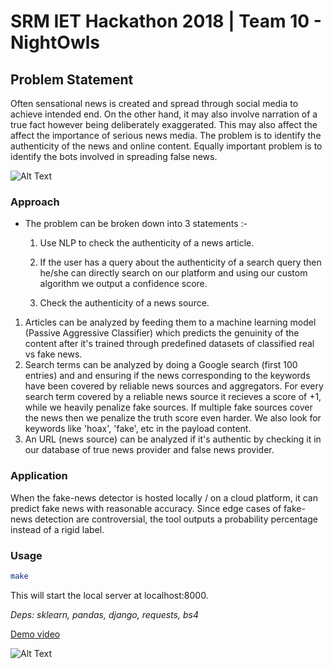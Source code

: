 # SRM IET Hackathon 2018 | Team 10 - NightOwls

## Problem Statement

Often sensational news is created and spread through social media to achieve intended end. On the other hand, it may also involve narration of a true fact however being deliberately exaggerated. This may also affect the affect the importance of serious news media. The problem is to identify the authenticity of the news and online content. Equally important problem is to identify the bots involved in spreading false news.

![Alt Text](https://github.com/rounakdatta/Xcheck/blob/master/src/demo.gif)

### Approach
* The problem can be broken down into 3 statements :-

    1. Use NLP to check the authenticity of a news article.

    2. If the user has a query about the authenticity of a search query then he/she can directly search on our platform and using our custom algorithm we output a confidence score.

    3. Check the authenticity of a news source.

1. Articles can be analyzed by feeding them to a machine learning model (Passive Aggressive Classifier) which predicts the genuinity of the content after it's trained through predefined datasets of classified real vs fake news.
2. Search terms can be analyzed by doing a Google search (first 100 entries) and and ensuring if the news corresponding to the keywords have been covered by reliable news sources and aggregators. For every search term covered by a reliable news source it recieves a score of +1, while we heavily penalize fake sources. If multiple fake sources cover the news then we penalize the truth score even harder. We also look for keywords like 'hoax', 'fake', etc in the payload content.
3. An URL (news source) can be analyzed if it's authentic by checking it in our database of true news provider and false news provider.

### Application

When the fake-news detector is hosted locally / on a cloud platform, it can predict fake news with reasonable accuracy. Since edge cases of fake-news detection are controversial, the tool outputs a probability percentage instead of a rigid label.

### Usage

```bash
make
```

This will start the local server at localhost:8000.

_*Deps*: sklearn, pandas, django, requests, bs4_

[Demo video](https://www.youtube.com/watch?v=aZzxZA_KfXY&feature=youtu.be)<br>

![Alt Text](https://github.com/rounakdatta/Xcheck/blob/master/src/logo.png)
